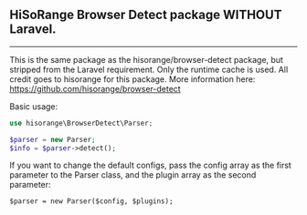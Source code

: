 ## HiSoRange Browser Detect package WITHOUT Laravel.
***

This is the same package as the hisorange/browser-detect package, but stripped from the Laravel requirement. Only the runtime cache is used. All credit goes to hisorange for this package. More information here: https://github.com/hisorange/browser-detect

Basic usage:

```php
use hisorange\BrowserDetect\Parser;

$parser = new Parser;
$info = $parser->detect();
```

If you want to change the default configs, pass the config array as the first parameter to the Parser class, and the plugin array as the second parameter:

```
$parser = new Parser($config, $plugins);
```